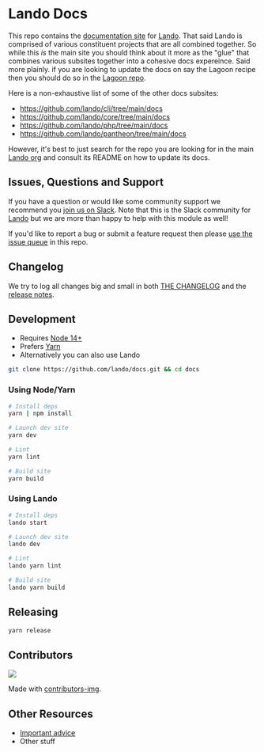 # Lando Docs

This repo contains the [documentation site](https://docs.lando.dev) for [Lando](https://lando.dev). That said Lando is comprised of various constituent projects that are all combined together. So while this _is_ the main site you should think about it more as the "glue" that combines various subsites together into a cohesive docs expereince. Said more plainly. if you are looking to update the docs on say the Lagoon recipe then you should do so in the [Lagoon repo](https://github.com/lando/lagoon/tree/main/docs).

Here is a non-exhaustive list of some of the other docs subsites:

* https://github.com/lando/cli/tree/main/docs
* https://github.com/lando/core/tree/main/docs
* https://github.com/lando/php/tree/main/docs
* https://github.com/lando/pantheon/tree/main/docs

However, it's best to just search for the repo you are looking for in the main [Lando org](https://github.com/lando) and consult its README on how to update its docs.

## Issues, Questions and Support

If you have a question or would like some community support we recommend you [join us on Slack](https://launchpass.com/devwithlando). Note that this is the Slack community for [Lando](https://lando.dev) but we are more than happy to help with this module as well!

If you'd like to report a bug or submit a feature request then please [use the issue queue](https://github.com/lando/docs/issues/new/choose) in this repo.

## Changelog

We try to log all changes big and small in both [THE CHANGELOG](https://github.com/lando/docs/blob/main/CHANGELOG.md) and the [release notes](https://github.com/lando/docs/releases).

## Development

* Requires [Node 14+](https://nodejs.org/dist/latest-v14.x/)
* Prefers [Yarn](https://classic.yarnpkg.com/lang/en/docs/install)
* Alternatively you can also use Lando

```bash
git clone https://github.com/lando/docs.git && cd docs
```

### Using Node/Yarn

```bash
# Install deps
yarn | npm install

# Launch dev site
yarn dev

# Lint
yarn lint

# Build site
yarn build
```

### Using Lando

```bash
# Install deps
lando start

# Launch dev site
lando dev

# Lint
lando yarn lint

# Build site
lando yarn build
```

## Releasing

```bash
yarn release
```

## Contributors

<a href="https://github.com/lando/docs/graphs/contributors">
  <img src="https://contrib.rocks/image?repo=lando/docs" />
</a>

Made with [contributors-img](https://contrib.rocks).

## Other Resources

* [Important advice](https://www.youtube.com/watch?v=WA4iX5D9Z64)
* Other stuff
